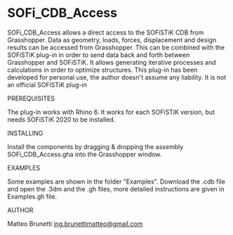 # SOFi_CDB_Access

SOFi_CDB_Access allows a direct access to the SOFiSTiK CDB from Grasshopper. Data as geometry, loads, forces, displacement and design results can be accessed from Grasshopper. This can be combined with the SOFiSTiK plug-in in order to send data back and forth between Grasshopper and SOFiSTiK.
It allows generating iterative processes and calculations in order to optimize structures. 
This plug-in has been developed for personal use, the author doesn't assume any liability. It is not an official SOFiSTiK plug-in

PREREQUISITES

The plug-in works with Rhino 6. It works for each SOFiSTiK version, but needs SOFiSTiK 2020 to be installed. 

INSTALLING

Install the components by dragging & dropping the assembly SOFi_CDB_Access.gha into the Grasshopper window.

EXAMPLES

Some examples are shown in the folder "Examples". Download the .cdb file and open the .3dm and the .gh files, more detailed instructions are given in Examples.gh file.

AUTHOR

Matteo Brunetti
ing.brunettimatteo@gmail.com

